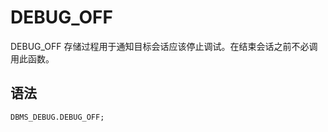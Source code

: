 DEBUG_OFF 
==============================

DEBUG_OFF 存储过程用于通知目标会话应该停止调试。在结束会话之前不必调用此函数。

语法 
-----------

```unknow
DBMS_DEBUG.DEBUG_OFF;
```



